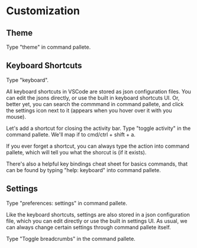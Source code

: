 # Customization

## Theme

Type "theme" in command pallete.

## Keyboard Shortcuts

Type "keyboard".

All keyboard shortcuts in VSCode are stored as json configuration files. You can edit the jsons directly, or use the built in keyboard shortcuts UI. Or, better yet, you can search the commmand in command pallete, and click the settings icon next to it (appears when you hover over it with you mouse).

Let's add a shortcut for closing the activity bar. Type "toggle activity" in the command pallete. We'll map if to cmd/ctrl + shift + a.

If you ever forget a shortcut, you can always type the action into command pallete, which will tell you what the shorcut is (if it exists).

There's also a helpful key bindings cheat sheet for basics commands, that can be found by typing "help: keyboard" into command pallete.

## Settings

Type "preferences: settings" in command pallete.

Like the keyboard shortcuts, settings are also stored in a json configuration file, which you can edit directly or use the built in settings UI. As usual, we can always change certain settings through command pallete itself.

Type "Toggle breadcrumbs" in the command pallete.
